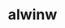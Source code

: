 ---
title: alwinw
github: https://github.com/alwinw
mode: light
transition: 3s
archetype:
  - Little Bit of Everything
---